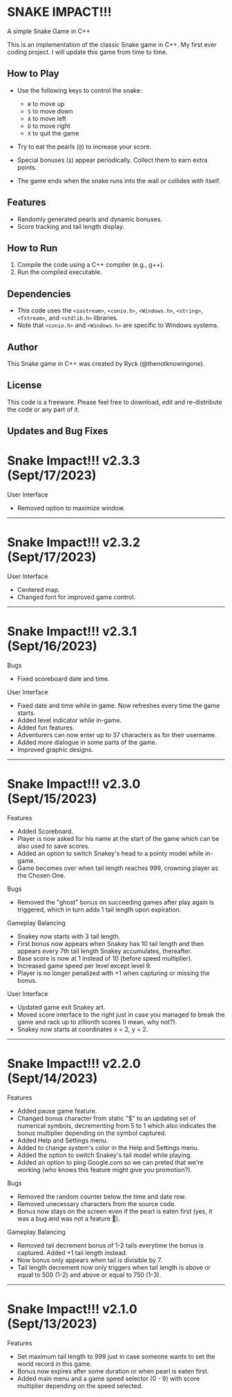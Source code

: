 # SNAKE IMPACT!!!
A simple Snake Game in C++

This is an implementation of the classic Snake game in C++. My first ever coding project. I will update this game from time to time.

## How to Play

- Use the following keys to control the snake:
  - `W` to move up
  - `S` to move down
  - `A` to move left
  - `D` to move right
  - `X` to quit the game

- Try to eat the pearls (`@`) to increase your score.
- Special bonuses (`$`) appear periodically. Collect them to earn extra points.
- The game ends when the snake runs into the wall or collides with itself.

## Features

- Randomly generated pearls and dynamic bonuses.
- Score tracking and tail length display.

## How to Run

1. Compile the code using a C++ compiler (e.g., g++).
2. Run the compiled executable.

## Dependencies

- This code uses the `<iostream>`, `<conio.h>`, `<Windows.h>`, `<string>`, `<fstream>`, and `<stdlib.h>` libraries.
- Note that `<conio.h>` and `<Windows.h>` are specific to Windows systems.

## Author

This Snake game in C++ was created by Ryck (@thenotknowingone).

## License

This code is a freeware. Please feel free to download, edit and re-distribute the code or any part of it.

## Updates and Bug Fixes

# Snake Impact!!! v2.3.3 (Sept/17/2023)

User Interface

- Removed option to maximize window.
______________________________________________________________________________________________________________________________
# Snake Impact!!! v2.3.2 (Sept/17/2023)

User Interface

- Centered map.
- Changed font for improved game control.
______________________________________________________________________________________________________________________________

# Snake Impact!!! v2.3.1 (Sept/16/2023)

Bugs

- Fixed scoreboard date and time.

User Interface

- Fixed date and time while in game. Now refreshes every time the game starts.
- Added level indicator while in-game.
- Added fun features.
- Adventurers can now enter up to 37 characters as for their username.
- Added more dialogue in some parts of the game.
- Improved graphic designs.
______________________________________________________________________________________________________________________________

# Snake Impact!!! v2.3.0 (Sept/15/2023)

Features

- Added Scoreboard.
- Player is now asked for his name at the start of the game which can be also used to save scores.
- Added an option to switch Snakey's head to a pointy model while in-game.
- Game becomes over when tail length reaches 999, crowning player as the Chosen One.

Bugs

- Removed the "ghost" bonus on succeeding games after play again is triggered, which in turn adds 1 tail length upon expiration.

Gameplay Balancing

- Snakey now starts with 3 tail length.
- First bonus now appears when Snakey has 10 tail length and then appears every 7th tail length Snakey accumulates, thereafter.
- Base score is now at 1 instead of 10 (before speed multiplier).
- Increased game speed per level except level 9.
- Player is no longer penalized with +1 when capturing or missing the bonus.

User Interface

- Updated game exit Snakey art.
- Moved score interface to the right just in case you managed to break the game and rack up to zillionth scores (I mean, why not?).
- Snakey now starts at coordinates x = 2, y = 2.
______________________________________________________________________________________________________________________________

# Snake Impact!!! v2.2.0 (Sept/14/2023)

Features

- Added pause game feature.
- Changed bonus character from static "$" to an updating set of numerical symbols, decrementing from 5 to 1 which also indicates the bonus multiplier depending on the symbol captured.
- Added Help and Settings menu.
- Added to change system's color in the Help and Settings menu.
- Added the option to switch Snakey's tail model while playing.
- Added an option to ping Google.com so we can preted that we're working (who knows this feature might give you promotion?).

Bugs

- Removed the random counter below the time and date row.
- Removed unecessary characters from the source code.
- Bonus now stays on the screen even if the pearl is eaten first (yes, it was a bug and was not a feature 🤣).

Gameplay Balancing

- Removed tail decrement bonus of 1-2 tails everytime the bonus is captured. Added +1 tail length instead.
- Now bonus only appears when tail is divisible by 7.
- Tail length decrement now only triggers when tail length is above or equal to 500 (1-2) and above or equal to 750 (1-3).
______________________________________________________________________________________________________________________________

# Snake Impact!!! v2.1.0 (Sept/13/2023)
Features 

- Set maximum tail length to 999 just in case someone wants to set the world record in this game.
- Bonus now expires after some duration or when pearl is eaten first.
- Added main menu and a game speed selector (0 - 9) with score multiplier depending on the speed selected.
